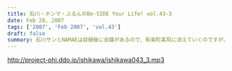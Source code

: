 ```yaml
---
title: 石川・ホンマ・ぶるんのBe-SIDE Your Life! vol.43-3
date: Feb 28, 2007
tags: ['2007', 'Feb 2007', 'vol.43']
draft: false
summary: 石川サンとNAMAEは収録後に会議があるので、有楽町某局に消えていくのですが、ホンマぶるんぶるんは昼食を有楽町の街中に漁りにいきました・・・もしかして二人の行く先は、大手牛丼チェーン・・・？そして熱い牛丼うんちくトーク・・・なのかもしれませんね！それって・・・NAMAE
---
```


http://project-phi.ddo.jp/ishikawa/ishikawa043_3.mp3

